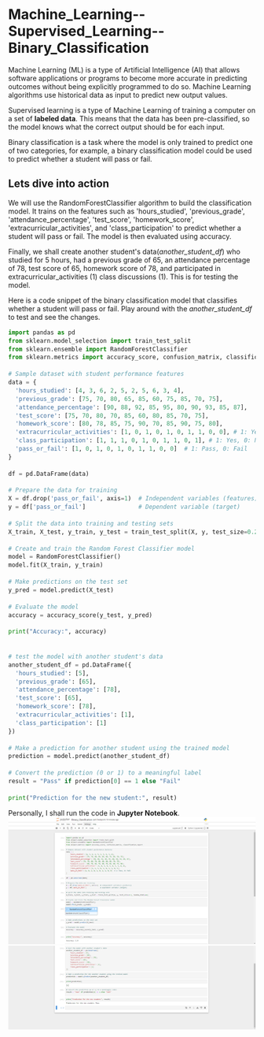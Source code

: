 # Machine_Learning--Supervised_Learning--Binary_Classification

Machine Learning (ML) is a type of Artificial Intelligence (AI) that allows software applications or programs to become more accurate in predicting outcomes without being explicitly programmed to do so. Machine Learning algorithms use historical data as input to predict new output values.

   Supervised learning is a type of Machine Learning of training a computer on a set of **labeled data**. This means that the data has been pre-classified, so the model knows what the correct output should be for each input.

  Binary classification is a task where the model is only trained to predict one of two categories, for example, a binary classification model could be used to predict whether a student will pass or fail.

## Lets dive into action
  We will use the RandomForestClassifier algorithm to build the classification model. It trains on the features such as 'hours_studied', 'previous_grade', 'attendance_percentage', 'test_score', 'homework_score', 'extracurricular_activities', and 'class_participation' to predict whether a student will pass or fail. The model is then evaluated using accuracy.

  Finally, we shall create another student's data(*another_student_df*) who studied for 5 hours, had a previous grade of 65, an attendance percentage of 78, test score of 65, homework score of 78, and participated in extracurricular_activities (1) class discussions (1). This is for testing the model.

  Here is a code snippet of the binary classification model that classifies whether a student will pass or fail. Play around with the *another_student_df* to test and see the changes.

  ```python
import pandas as pd
from sklearn.model_selection import train_test_split
from sklearn.ensemble import RandomForestClassifier
from sklearn.metrics import accuracy_score, confusion_matrix, classification_report

# Sample dataset with student performance features
data = {
    'hours_studied': [4, 3, 6, 2, 5, 2, 5, 6, 3, 4],
    'previous_grade': [75, 70, 80, 65, 85, 60, 75, 85, 70, 75],
    'attendance_percentage': [90, 88, 92, 85, 95, 80, 90, 93, 85, 87],
    'test_score': [75, 70, 80, 70, 85, 60, 80, 85, 70, 75],
    'homework_score': [80, 78, 85, 75, 90, 70, 85, 90, 75, 80],
    'extracurricular_activities': [1, 0, 1, 0, 1, 0, 1, 1, 0, 0], # 1: Yes, 0: No
    'class_participation': [1, 1, 1, 0, 1, 0, 1, 1, 0, 1], # 1: Yes, 0: No
    'pass_or_fail': [1, 0, 1, 0, 1, 0, 1, 1, 0, 0]  # 1: Pass, 0: Fail
}

df = pd.DataFrame(data)

# Prepare the data for training
X = df.drop('pass_or_fail', axis=1)  # Independent variables (features)
y = df['pass_or_fail']               # Dependent variable (target)

# Split the data into training and testing sets
X_train, X_test, y_train, y_test = train_test_split(X, y, test_size=0.2, random_state=42)

# Create and train the Random Forest Classifier model
model = RandomForestClassifier()
model.fit(X_train, y_train)

# Make predictions on the test set
y_pred = model.predict(X_test)

# Evaluate the model
accuracy = accuracy_score(y_test, y_pred)

print("Accuracy:", accuracy)


# test the model with another student's data
another_student_df = pd.DataFrame({
    'hours_studied': [5],
    'previous_grade': [65],
    'attendance_percentage': [78],
    'test_score': [65],
    'homework_score': [78],
    'extracurricular_activities': [1],
    'class_participation': [1]
})

# Make a prediction for another student using the trained model
prediction = model.predict(another_student_df)

# Convert the prediction (0 or 1) to a meaningful label
result = "Pass" if prediction[0] == 1 else "Fail"

print("Prediction for the new student:", result)

```
Personally, I shall run the code in **Jupyter Notebook**.
![Output](images/jupyter.png)
![Output](images/notebook.png)
